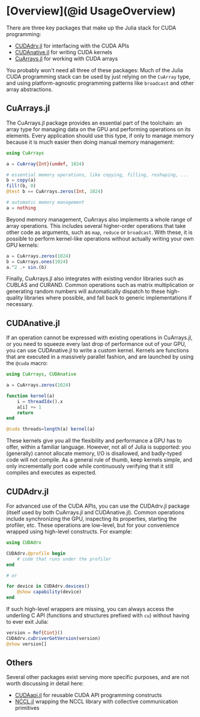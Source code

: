 # [Overview](@id UsageOverview)

There are three key packages that make up the Julia stack for CUDA programming:

* [CUDAdrv.jl](https://github.com/JuliaGPU/CUDAdrv.jl) for interfacing with the CUDA APIs
* [CUDAnative.jl](https://github.com/JuliaGPU/CUDAnative.jl) for writing CUDA kernels
* [CuArrays.jl](https://github.com/JuliaGPU/CuArrays.jl) for working with CUDA arrays

You probably won't need all three of these packages: Much of the Julia CUDA programming
stack can be used by just relying on the `CuArray` type, and using platform-agnostic
programming patterns like `broadcast` and other array abstractions.


## CuArrays.jl

The CuArrays.jl package provides an essential part of the toolchain: an array type for
managing data on the GPU and performing operations on its elements. Every application should
use this type, if only to manage memory because it is much easier then doing manual memory
management:

```julia
using CuArrays

a = CuArray{Int}(undef, 1024)

# essential memory operations, like copying, filling, reshaping, ...
b = copy(a)
fill!(b, 0)
@test b == CuArrays.zeros(Int, 1024)

# automatic memory management
a = nothing
```

Beyond memory management, CuArrays also implements a whole range of array operations. This
includes several higher-order operations that take other code as arguments, such as `map`,
`reduce` or `broadcast`. With these, it is possible to perform kernel-like operations
without actually writing your own GPU kernels:

```julia
a = CuArrays.zeros(1024)
b = CuArrays.ones(1024)
a.^2 .+ sin.(b)
```

Finally, CuArrays.jl also integrates with existing vendor libraries such as CUBLAS and
CURAND. Common operations such as matrix multiplication or generating random numbers will
automatically dispatch to these high-quality libraries where possible, and fall back to
generic implementations if necessary.


## CUDAnative.jl

If an operation cannot be expressed with existing operations in CuArrays.jl, or you need to
squeeze every last drop of performance out of your GPU, you can use CUDAnative.jl to write a
custom kernel. Kernels are functions that are executed in a massively parallel fashion, and
are launched by using the `@cuda` macro:

```julia
using CuArrays, CUDAnative

a = CuArrays.zeros(1024)

function kernel(a)
    i = threadIdx().x
    a[i] += 1
    return
end

@cuda threads=length(a) kernel(a)
```

These kernels give you all the flexibility and performance a GPU has to offer, within a
familiar language. However, not all of Julia is supported: you (generally) cannot allocate
memory, I/O is disallowed, and badly-typed code will not compile. As a general rule of
thumb, keep kernels simple, and only incrementally port code while continuously verifying
that it still compiles and executes as expected.


## CUDAdrv.jl

For advanced use of the CUDA APIs, you can use the CUDAdrv.jl package (itself used by both
CuArrays.jl and CUDAnative.jl). Common operations include synchronizing the GPU, inspecting
its properties, starting the profiler, etc. These operations are low-level, but for your
convenience wrapped using high-level constructs. For example:

```julia
using CUDAdrv

CUDAdrv.@profile begin
    # code that runs under the profiler
end

# or

for device in CUDAdrv.devices()
    @show capability(device)
end
```

If such high-level wrappers are missing, you can always access the underling C API
(functions and structures prefixed with `cu`) without having to ever exit Julia:

```julia
version = Ref{Cint}()
CUDAdrv.cuDriverGetVersion(version)
@show version[]
```


## Others

Several other packages exist serving more specific purposes, and are not worth discussing in
detail here:

- [CUDAapi.jl](https://github.com/JuliaGPU/CUDAapi.jl) for reusable CUDA API programming constructs
- [NCCL.jl](https://github.com/JuliaGPU/NCCL.jl) wrapping the NCCL library with collective communication primitives
